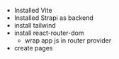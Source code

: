 - Installed Vite
- Installed Strapi as backend
- install tailwind
- install react-router-dom
  - wrap app js in router provider
- create pages
